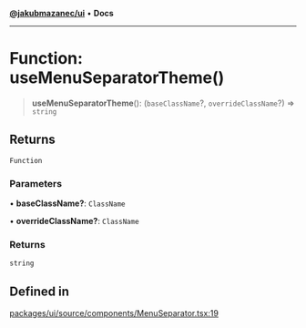 [**@jakubmazanec/ui**](../README.md) • **Docs**

---

# Function: useMenuSeparatorTheme()

> **useMenuSeparatorTheme**(): (`baseClassName`?, `overrideClassName`?) => `string`

## Returns

`Function`

### Parameters

• **baseClassName?**: `ClassName`

• **overrideClassName?**: `ClassName`

### Returns

`string`

## Defined in

[packages/ui/source/components/MenuSeparator.tsx:19](https://github.com/jakubmazanec/tools/blob/1c4f0471e4ca7ee64c14124101a8ac795175e9bf/packages/ui/source/components/MenuSeparator.tsx#L19)
